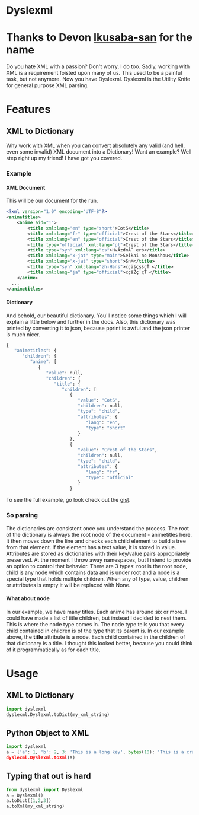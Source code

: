# Dyslexml
# Thanks to Devon [Ikusaba-san](https://github.com/Ikusaba-san) for the name
Do you hate XML with a passion? Don't worry, I do too. Sadly, working with XML is a requirement foisted upon many of us.
This used to be a painful task, but not anymore. Now you have Dyslexml. Dyslexml is the Utility Knife for general purpose XML parsing.

# Features
## XML to Dictionary
Why work with XML when you can convert absolutely any valid (and hell, even some invalid) XML document into a Dictionary!
Want an example? Well step right up my friend! I have got you covered.
### Example
#### XML Document
This will be our document for the run.
```xml
<?xml version="1.0" encoding="UTF-8"?>
<animetitles>
	<anime aid="1">
		<title xml:lang="en" type="short">CotS</title>
		<title xml:lang="fr" type="official">Crest of the Stars</title>
		<title xml:lang="en" type="official">Crest of the Stars</title>
		<title type="official" xml:lang="pl">Crest of the Stars</title>
		<title type="syn" xml:lang="cs">HvÄzdnĂ˝ erb</title>
		<title xml:lang="x-jat" type="main">Seikai no Monshou</title>
		<title xml:lang="x-jat" type="short">SnM</title>
		<title type="syn" xml:lang="zh-Hans">ćçäšçşšçŤ </title>
		<title xml:lang="ja" type="official">ćçăŽç´çŤ </title>
	</anime>
  ...
</animetitles>
```
#### Dictionary
And behold, our beautiful dictionary. You'll notice some things which I will explain a little below and further in the docs.
Also, this dictionary was printed by converting it to json, because pprint is awful and the json printer is much nicer.
```python
{
   "animetitles": {
      "children": {
         "anime": [
            {
               "value": null,
               "children": {
                  "title": {
                     "children": [
                        {
                           "value": "CotS",
                           "children": null,
                           "type": "child",
                           "attributes": {
                              "lang": "en",
                              "type": "short"
                           }
                        },
                        {
                           "value": "Crest of the Stars",
                           "children": null,
                           "type": "child",
                           "attributes": {
                              "lang": "fr",
                              "type": "official"
                           }
                        }
```
To see the full example, go look check out the [gist](https://gist.github.com/ccubed/781dafce4c4d17474cf31a39eff29b9a).
### So parsing
The dictionaries are consistent once you understand the process. The root of the dictionary is always the root node of the document - animetitles here.
It then moves down the line and checks each child element to build a tree from that element. If the element has a text value, it is stored in value.
Attributes are stored as dictionaries with their key/value pairs appropriately preserved. At the moment I throw away namespaces, but I intend to provide an option to control that behavior.
There are 3 types: root is the root node, child is any node which contains data and is under root and a node is a special type that holds multiple children.
When any of type, value, children or attributes is empty it will be replaced with None.
#### What about node
In our example, we have many titles. Each anime has around six or more. I could have made a list of title children, but instead I decided to nest them.
This is where the node type comes in. The node type tells you that every child contained in children is of the type that its parent is.
In our example above, the **title** attribute is a node. Each child contained in the children of that dictionary is a title.
I thought this looked better, because you could think of it programmatically as for each title.

# Usage
## XML to Dictionary
```python
import dyslexml
dyslexml.Dyslexml.toDict(my_xml_string)
```

## Python Object to XML
```python
import dyslexml
a = {'a': 1, 'b': 2, 3: 'This is a long key', bytes(10): 'This is a crazy but acceptable key because I'm basically an ascii message'}
dyslexml.Dyslexml.toXml(a)
```

## Typing that out is hard
```python
from dyslexml import Dyslexml
a = Dyslexml()
a.toDict([1,2,3])
a.toXml(my_xml_string)
```
